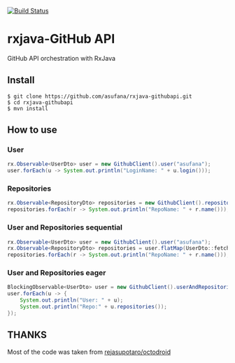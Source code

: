 
[![Build Status](https://travis-ci.org/asufana/rxjava-githubapi.svg?branch=master)](https://travis-ci.org/asufana/rxjava-githubapi)

# rxjava-GitHub API

GitHub API orchestration with RxJava

## Install

```
$ git clone https://github.com/asufana/rxjava-githubapi.git
$ cd rxjava-githubapi
$ mvn install
```

## How to use

### User

```java
rx.Observable<UserDto> user = new GithubClient().user("asufana");
user.forEach(u -> System.out.println("LoginName: " + u.login()));
```

### Repositories

```java
rx.Observable<RepositoryDto> repositories = new GithubClient().repositories("asufana");
repositories.forEach(r -> System.out.println("RepoName: " + r.name()));
```

### User and Repositories sequential

```java
rx.Observable<UserDto> user = new GithubClient().user("asufana");
rx.Observable<RepositoryDto> repositories = user.flatMap(UserDto::fetchRepositories);
repositories.forEach(r -> System.out.println("RepoName: " + r.name()));
```

### User and Repositories eager

```java
BlockingObservable<UserDto> user = new GithubClient().userAndRepositories("asufana");
user.forEach(u -> {
    System.out.println("User: " + u);
    System.out.println("Repo:" + u.repositories());
});
```

## THANKS
Most of the code was taken from [rejasupotaro/octodroid](https://github.com/rejasupotaro/octodroid)

